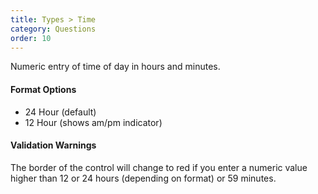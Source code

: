 ```yaml
---
title: Types > Time
category: Questions
order: 10
---
```


Numeric entry of time of day in hours and minutes.  

#### Format Options

* 24 Hour (default)
* 12 Hour (shows am/pm indicator)

#### Validation Warnings

The border of the control will change to red if you enter a numeric value higher than 12 or 24 hours (depending on format) or 59 minutes.